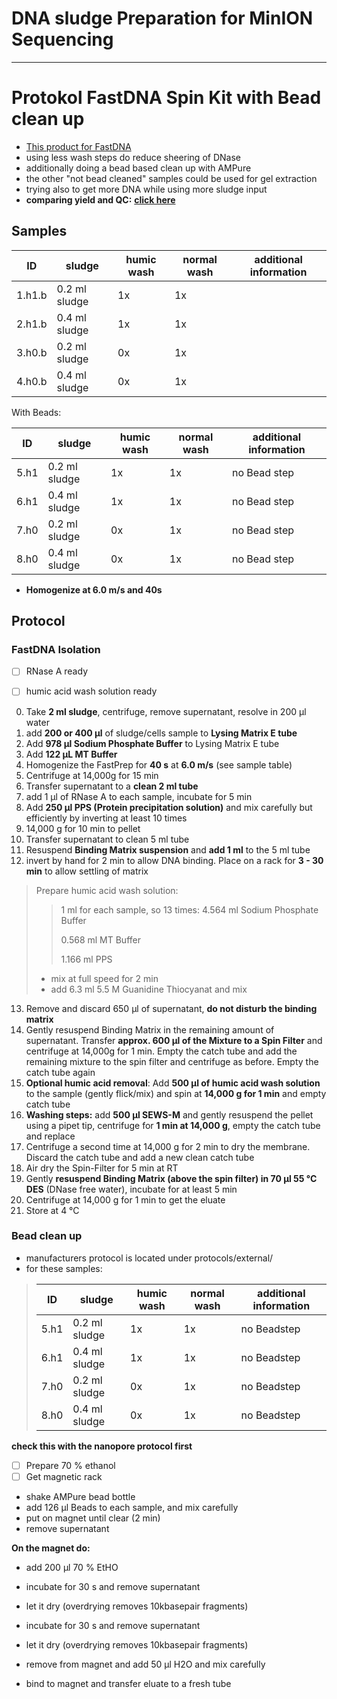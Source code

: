 DNA sludge Preparation for MinION Sequencing
====
___
# Protokol FastDNA Spin Kit with Bead clean up

+ [This product for FastDNA](https://www.mpbio.com/product.php?pid=116540600&country=223)
+ using less wash steps do reduce sheering of DNase
+ additionally doing a bead based clean up with AMPure
+ the other "not bead cleaned" samples could be used for gel extraction
+ trying also to get more DNA while using more sludge input
+ **comparing yield and QC:** [**click here**](../../results/FAST_DNA-AmpBeads_results_1_QC.md)

## Samples


| ID | sludge | humic wash | normal wash | additional information |
| -| -------- | -------- | -------- |-------- |
| 1.h1.b | 0.2 ml sludge| 1x | 1x | |
| 2.h1.b | 0.4 ml sludge| 1x | 1x | |
| 3.h0.b |0.2 ml sludge | 0x | 1x | |
| 4.h0.b |0.4 ml sludge | 0x | 1x | ||

With Beads:

| ID | sludge | humic wash | normal wash | additional information |
| -| -------- | -------- | -------- |-------- |
| 5.h1 | 0.2 ml sludge| 1x | 1x | no Bead step |
| 6.h1 | 0.4 ml sludge| 1x | 1x | no Bead step |
| 7.h0 | 0.2 ml sludge | 0x | 1x | no Bead step |
| 8.h0 | 0.4 ml sludge | 0x | 1x | no Bead step |
 * **Homogenize at 6.0 m/s and 40s**

## Protocol

### FastDNA Isolation

* [ ] RNase A ready
* [ ] humic acid wash solution ready


0. Take **2 ml sludge**, centrifuge, remove supernatant, resolve in 200 µl water
1. add **200 or 400 µl** of sludge/cells sample to **Lysing Matrix E tube**
2. Add **978 µl Sodium Phosphate Buffer** to Lysing Matrix E tube
3. Add **122 µL MT Buffer**
4. Homogenize the FastPrep for **40 s** at **6.0 m/s** (see sample table)
5. Centrifuge at 14,000g for 15 min
6. Transfer supernatant to a **clean 2 ml tube**
7. add 1 µl of RNase A to each sample, incubate for 5 min
8. Add **250 µl PPS (Protein precipitation solution)** and mix carefully but efficiently by inverting at least 10 times
9. 14,000 g for 10 min to pellet
10. Transfer supernatant to clean 5 ml tube
11. Resuspend **Binding Matrix suspension** and **add 1 ml** to the 5 ml tube
12. invert by hand for 2 min to allow DNA binding. Place on a rack for **3 - 30 min** to allow settling of matrix
> Prepare humic acid wash solution:  
>> 1 ml for each sample, so 13 times:
>> 4.564 ml Sodium Phosphate Buffer
>>
>> 0.568 ml MT Buffer
>>
>> 1.166 ml PPS
>>
> * mix at full speed for 2 min
> * add 6.3 ml 5.5 M Guanidine Thiocyanat and mix
13. Remove and discard 650 µl of supernatant, **do not disturb the binding matrix**
14. Gently resuspend Binding Matrix in the remaining amount of supernatant. Transfer **approx. 600 µl of the Mixture to a Spin Filter** and centrifuge at 14,000g for 1 min. Empty the catch tube and add the remaining mixture to the spin filter and centrifuge as before. Empty the catch tube again
15. **Optional humic acid removal**: Add **500 µl of humic acid wash solution** to the sample (gently flick/mix) and spin at **14,000 g for 1 min** and empty catch tube
16. **Washing steps:** add **500 µl SEWS-M** and gently resuspend the pellet using a pipet tip, centrifuge for **1 min at 14,000 g**, empty the catch tube and replace
17. Centrifuge a second time at 14,000 g for 2 min to dry the membrane. Discard the catch tube and add a new clean catch tube
18. Air dry the Spin-Filter for 5 min at RT
19. Gently **resuspend Binding Matrix (above the spin filter) in 70 µl 55 °C DES** (DNase free water), incubate for at least 5 min
20. Centrifuge at 14,000 g for 1 min to get the eluate
21. Store at 4 °C

### Bead clean up

* manufacturers protocol is located under protocols/external/
* for these samples:

>| ID | sludge | humic wash | normal wash | additional information |
>| -| -------- | -------- | -------- |-------- |
>| 5.h1 | 0.2 ml sludge| 1x | 1x | no Beadstep |
>| 6.h1 | 0.4 ml sludge| 1x | 1x | no Beadstep |
>| 7.h0 | 0.2 ml sludge | 0x | 1x | no Beadstep |
>| 8.h0 | 0.4 ml sludge | 0x | 1x | no Beadstep |

**check this with the nanopore protocol first**
* [ ] Prepare 70 % ethanol
* [ ] Get magnetic rack

* shake AMPure bead bottle
* add 126 µl Beads to each sample, and mix carefully
* put on magnet until clear (2 min)
* remove supernatant

**On the magnet do:**
* add 200 µl 70 % EtHO
* incubate for 30 s and remove supernatant
* let it dry (overdrying removes 10kbasepair fragments)
* incubate for 30 s and remove supernatant
* let it dry (overdrying removes 10kbasepair fragments)


* remove from magnet and add 50 µl H2O and mix carefully
* bind to magnet and transfer eluate to a fresh tube
